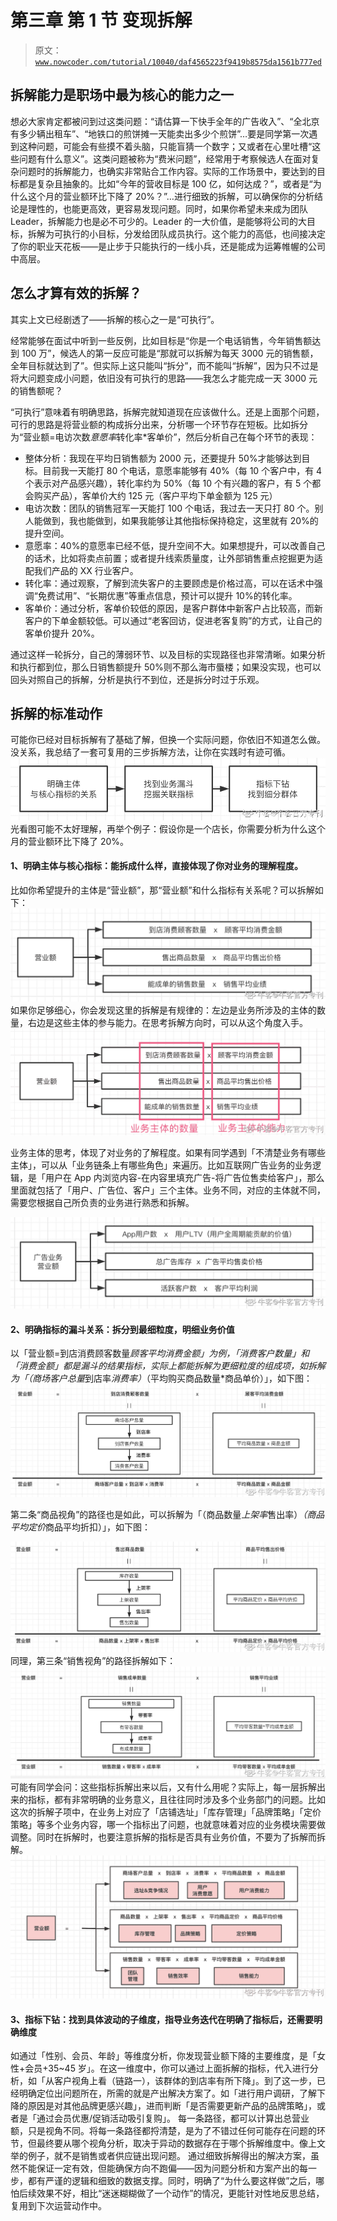 # 第三章 第 1 节 变现拆解

> 原文：[`www.nowcoder.com/tutorial/10040/daf4565223f9419b8575da1561b777ed`](https://www.nowcoder.com/tutorial/10040/daf4565223f9419b8575da1561b777ed)

## 拆解能力是职场中最为核心的能力之一

想必大家肯定都被问到过这类问题：“请估算一下快手全年的广告收入”、“全北京有多少辆出租车”、“地铁口的煎饼摊一天能卖出多少个煎饼”…要是同学第一次遇到这种问题，可能会有些摸不着头脑，只能盲猜一个数字；又或者在心里吐槽“这些问题有什么意义”。这类问题被称为“费米问题”，经常用于考察候选人在面对复杂问题时的拆解能力，也确实非常贴合工作内容。实际的工作场景中，要达到的目标都是复杂且抽象的。比如“今年的营收目标是 100 亿，如何达成？”，或者是“为什么这个月的营业额环比下降了 20%？”…进行细致的拆解，可以确保你的分析结论是理性的，也能更高效，更容易发现问题。同时，如果你希望未来成为团队 Leader，拆解能力也是必不可少的。Leader 的一大价值，是能够将公司的大目标，拆解为可执行的小目标，分发给团队成员执行。这个能力的高低，也间接决定了你的职业天花板——是止步于只能执行的一线小兵，还是能成为运筹帷幄的公司中高层。

## 怎么才算有效的拆解？

其实上文已经剧透了——拆解的核心之一是“可执行”。

经常能够在面试中听到一些反例，比如目标是“你是一个电话销售，今年销售额达到 100 万”，候选人的第一反应可能是“那就可以拆解为每天 3000 元的销售额，全年目标就达到了”。但实际上这只能叫“拆分”，而不能叫“拆解”，因为只不过是将大问题变成小问题，依旧没有可执行的思路——我怎么才能完成一天 3000 元的销售额呢？

“可执行”意味着有明确思路，拆解完就知道现在应该做什么。还是上面那个问题，可行的思路是将营业额的构成拆分出来，分析哪一个环节存在短板。比如拆分为“营业额=电访次数*意愿率*转化率*客单价”，然后分析自己在每个环节的表现：

*   整体分析：我现在平均日销售额为 2000 元，还要提升 50%才能够达到目标。目前我一天能打 80 个电话，意愿率能够有 40%（每 10 个客户中，有 4 个表示对产品感兴趣），转化率约为 50%（每 10 个有兴趣的客户，有 5 个都会购买产品），客单价大约 125 元（客户平均下单金额为 125 元）
*   电访次数：团队的销售冠军一天能打 100 个电话，我过去一天只打 80 个。别人能做到，我也能做到，如果我能够让其他指标保持稳定，这里就有 20%的提升空间。
*   意愿率：40%的意愿率已经不低，提升空间不大。如果想提升，可以改善自己的话术，比如将卖点前置；或者提升线索质量度，让外部销售重点挖掘更为适配我们产品的 XX 行业客户。
*   转化率：通过观察，了解到流失客户的主要顾虑是价格过高，可以在话术中强调“免费试用”、“长期优惠”等重点信息，预计可以提升 10%的转化率。
*   客单价：通过分析，客单价较低的原因，是客户群体中新客户占比较高，而新客户的下单金额较低。可以通过“老客回访，促进老客复购”的方式，让自己的客单价提升 20%。

通过这样一轮拆分，自己的薄弱环节、以及目标的实现路径也非常清晰。如果分析和执行都到位，那么日销售额提升 50%则不那么海市蜃楼；如果没实现，也可以回头对照自己的拆解，分析是执行不到位，还是拆分时过于乐观。

## 拆解的标准动作

可能你已经对目标拆解有了基础了解，但换一个实际问题，你依旧不知道怎么做。没关系，我总结了一套可复用的三步拆解方法，让你在实践时有迹可循。![](img/44d323b052aefc61ddef8c04549c8b15.png)
光看图可能不太好理解，再举个例子：假设你是一个店长，你需要分析为什么这个月的营业额环比下降了 20%。

#### **1、明确主体与核心指标：能拆成什么样，直接体现了你对业务的理解程度。**

比如你希望提升的主体是“营业额”，那“营业额”和什么指标有关系呢？可以拆解如下：![](img/82f9e2c86b4c1ffbf8836992960a0f83.png)
如果你足够细心，你会发现这里的拆解是有规律的：左边是业务所涉及的主体的数量，右边是这些主体的参与能力。在思考拆解方向时，可以从这个角度入手。![](img/0e27fb389e544ac95b74b16fd0c4f99a.png)

业务主体的思考，体现了对业务的了解程度。如果有同学遇到「不清楚业务有哪些主体」，可以从「业务链条上有哪些角色」来遍历。比如互联网广告业务的业务逻辑，是「用户在 App 内浏览内容-在内容里填充广告-将广告位售卖给客户」，那么里面就包括了「用户、广告位、客户」三个主体。业务不同，对应的主体就不同，需要您根据自己所负责的业务进行熟悉和拆解。

![](img/5d0025d2f53248e13179ecb44a89133a.png)

#### **2、明确指标的漏斗关系：拆分到最细粒度，明细业务价值**

以「营业额=到店消费顾客数量*顾客平均消费金额」为例，「消费客户数量」和「消费金额」都是漏斗的结果指标，实际上都能拆解为更细粒度的组成项，如拆解为「（商场客户总量*到店率*消费率）*（平均购买商品数量*商品单价）」，如下图：![](img/6d7f77807703506dc203aa7c1ede3803.png)

第二条“商品视角”的路径也是如此，可以拆解为「（商品数量*上架率*售出率）*（商品平均定价*商品平均折扣）」，如下图：

![](img/c07fffcee1e8e96acb7751c0fd5508b2.png)
同理，第三条“销售视角”的路径拆解如下：![](img/f5f2c7db940b7c7a7ec76db8b53858bb.png)
可能有同学会问：这些指标拆解出来以后，又有什么用呢？实际上，每一层拆解出来的指标，都有非常明确的业务意义，且往往同时涉及多个业务部门的问题。比如这次的拆解子项中，在业务上对应了「店铺选址」「库存管理」「品牌策略」「定价策略」等多个业务内容，哪一个指标出了问题，也就意味着对应的业务模块需要做调整。同时在拆解时，也要注意拆解的指标是否具有业务价值，不要为了拆解而拆解。
![](img/23eccc1a97ddac5cba2b27a054b4334b.png)

#### 3、指标下钻：找到具体波动的子维度，指导业务迭代在明确了指标后，还需要明确维度

如通过「性别、会员、年龄」等维度分析，你发现营业额下降的主要维度，是「女性+会员+35~45 岁」。在这一维度中，你可以通过上面拆解的指标，代入进行分析，如「从客户视角上看（链路一），该群体的到店率有所下降」。到了这一步，已经明确定位出问题所在，所需的就是产出解决方案了。如「进行用户调研，了解下降的原因是对其他品牌更感兴趣」，进而判断「是否需要更新产品的品牌策略」，或者是「通过会员优惠/促销活动吸引复购」。
每一条路径，都可以计算出总营业额，只是视角不同。将每一条路径都捋清楚，是为了不错过任何可能存在问题的环节，但最终要从哪个视角分析，取决于异动的数据存在于哪个拆解维度中。像上文举的例子，就不是销售或者供应链出现问题。
通过细致拆解得出的解决方案，虽然不能保证一定有效，但能确保方向不跑偏——因为问题分析和方案产出的每一步，都有严谨的逻辑和细致的数据支撑。同时，明确了“为什么要这样做”之后，哪怕后续效果不好，相比“迷迷糊糊做了一个动作”的情况，更能针对性地反思总结，复用到下次运营动作中。